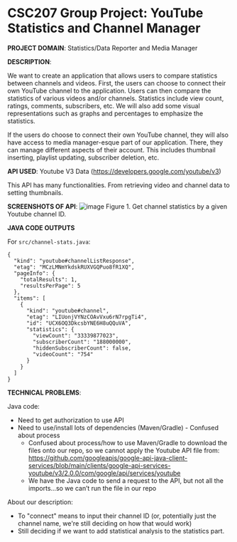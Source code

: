 # CSC207 Group Project: YouTube Statistics and Channel Manager


**PROJECT DOMAIN**: Statistics/Data Reporter and Media Manager

**DESCRIPTION**:

We want to create an application that allows users to compare statistics between channels and videos. First, the users can choose to connect their own YouTube channel to the application. Users can then compare the statistics of various videos and/or channels. Statistics include view count, ratings, comments, subscribers, etc. We will also add some visual representations such as graphs and percentages to emphasize the statistics.

If the users do choose to connect their own YouTube channel, they will also have access to media manager-esque part of our application. There, they can manage different aspects of their account. This includes thumbnail inserting, playlist updating, subscriber deletion, etc.

**API USED**: Youtube V3 Data (https://developers.google.com/youtube/v3)

This API has many functionalities. From retrieving video and channel data to setting thumbnails.

**SCREENSHOTS OF API**:
![image](https://github.com/caratooo/207-Youtube/assets/107289876/da0e34c7-2f15-4e7e-a945-0180750a32a7)
Figure 1. Get channel statistics by a given Youtube channel ID.

**JAVA CODE OUTPUTS**

For `src/channel-stats.java`:
```
{
  "kind": "youtube#channelListResponse",
  "etag": "MCzLMNmYkdskRUXVGQPuo8fR1XQ",
  "pageInfo": {
    "totalResults": 1,
    "resultsPerPage": 5
  },
  "items": [
    {
      "kind": "youtube#channel",
      "etag": "LIUonjVYNzCOAvVxu6rN7rpgTi4",
      "id": "UCX6OQ3DkcsbYNE6H8uQQuVA",
      "statistics": {
        "viewCount": "33339877023",
        "subscriberCount": "188000000",
        "hiddenSubscriberCount": false,
        "videoCount": "754"
      }
    }
  ]
}
```


**TECHNICAL PROBLEMS**:

Java code:
- Need to get authorization to use API
- Need to use/install lots of dependencies (Maven/Gradle) - Confused about process
  - Confused about process/how to use Maven/Gradle to download the files onto our repo, so we cannot apply the Youtube API file from: https://github.com/googleapis/google-api-java-client-services/blob/main/clients/google-api-services-youtube/v3/2.0.0/com/google/api/services/youtube
  - We have the Java code to send a request to the API, but not all the imports…so we can’t run the file in our repo

About our description:
- To "connect" means to input their channel ID (or, potentially just the channel name, we're still deciding on how that would work)
- Still deciding if we want to add statistical analysis to the statistics part.
